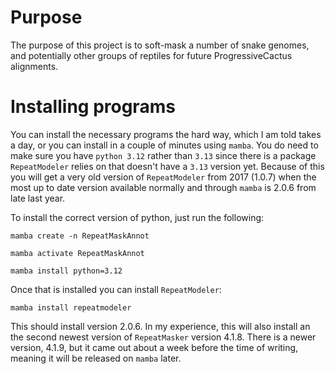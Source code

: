 # Purpose
The purpose of this project is to soft-mask a number of snake genomes, and potentially other groups of reptiles for future ProgressiveCactus alignments.

# Installing programs
You can install the necessary programs the hard way, which I am told takes a day, or you can install in a couple of minutes using ``mamba``. You do need to make sure you have ``python 3.12`` rather than ``3.13`` since there is a package ``RepeatModeler`` relies on that doesn't have a ``3.13`` version yet. Because of this you will get a very old version of ``RepeatModeler`` from 2017 (1.0.7) when the most up to date version available normally and through ``mamba`` is 2.0.6 from late last year.

To install the correct version of python, just run the following:
```
mamba create -n RepeatMaskAnnot

mamba activate RepeatMaskAnnot

mamba install python=3.12
```

Once that is installed you can install ``RepeatModeler``:
```
mamba install repeatmodeler
```
This should install version 2.0.6. In my experience, this will also install an the second newest version of ``RepeatMasker`` version 4.1.8. There is a newer version, 4.1.9, but it came out about a week before the time of writing, meaning it will be released on ``mamba`` later.
